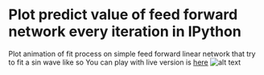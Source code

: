 # Plot predict value of feed forward network every iteration in IPython
Plot animation of fit process on simple feed forward linear network that try to fit a sin wave like so
You can play with live version is [here](https://colab.research.google.com/github/huybik/animation_ipython/blob/main/pyplot_animation_ipython.ipynb)
![alt text](https://github.com/huybik/animation_ipython/raw/main/animation.gif?raw=true)
